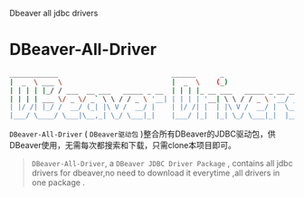 Dbeaver all jdbc drivers
# DBeaver-All-Driver
```bash
____________                            ______      _                    
|  _  \ ___ \                           |  _  \    (_)                   
| | | | |_/ / ___  __ ___   _____ _ __  | | | |_ __ ___   _____ _ __ ___ 
| | | | ___ \/ _ \/ _` \ \ / / _ \ '__| | | | | '__| \ \ / / _ \ '__/ __|
| |/ /| |_/ /  __/ (_| |\ V /  __/ |    | |/ /| |  | |\ V /  __/ |  \__ \
|___/ \____/ \___|\__,_| \_/ \___|_|    |___/ |_|  |_| \_/ \___|_|  |___/
```
`DBeaver-All-Driver` ( `DBeaver驱动包` )整合所有DBeaver的JDBC驱动包，供DBeaver使用，无需每次都搜索和下载，只需clone本项目即可。

>`DBeaver-All-Driver`, a `DBeaver JDBC Driver Package` , contains all jdbc drivers for dbeaver,no need to download it everytime ,all drivers in one package .

